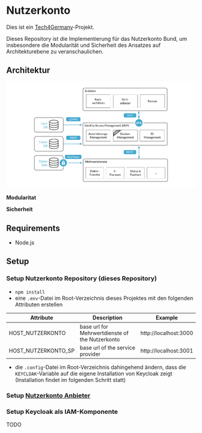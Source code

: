 # Nutzerkonto

Dies ist ein [Tech4Germany](https://tech4germany.org)-Projekt.

Dieses Repository ist die Implementierung für das Nutzerkonto Bund, um insbesondere die Modularität und Sicherheit des Ansatzes auf Architekturebene zu veranschaulichen.

## Architektur

![Gesamtarchitektur](/docs/architecture_complete.png)

**Modularitat**

**Sicherheit**

## Requirements
- Node.js

## Setup

### Setup Nutzerkonto Repository (dieses Repository)

- `npm install`
- eine `.env`-Datei im Root-Verzeichnis dieses Projektes mit den folgenden Attributen erstellen

|Attribute|Description | Example|
|--|--|--|
| HOST_NUTZERKONTO | base url for Mehrwertdienste of the Nutzerkonto | http://localhost:3000 |
| HOST_NUTZERKONTO_SP | base url of the service provider | http://localhost:3001 |

- die `.config`-Datei im Root-Verzeichnis dahingehend ändern, dass die `KEYCLOAK`-Variable auf die eigene Installation von Keycloak zeigt (Installation findet im folgenden Schritt statt)

### Setup [Nutzerkonto Anbieter](https://github.com/tech4germany/nutzerkonto-anbieter)

### Setup Keycloak als IAM-Komponente
TODO
